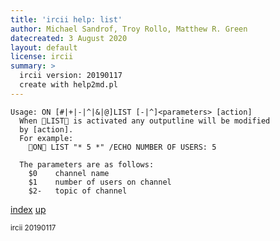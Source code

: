 ```yaml
---
title: 'ircii help: list'
author: Michael Sandrof, Troy Rollo, Matthew R. Green
datecreated: 3 August 2020
layout: default
license: ircii
summary: >
  ircii version: 20190117
  create with help2md.pl
---
```

```
Usage: ON [#|+|-|^|&|@]LIST [-|^]<parameters> [action]
  When LIST is activated any outputline will be modified
  by [action].
  For example:
    ON LIST "* 5 *" /ECHO NUMBER OF USERS: 5
  
  The parameters are as follows:
    $0    channel name
    $1    number of users on channel
    $2-   topic of channel
```

[index](index.html)
[up](..)

<small> ircii 20190117 </small>
